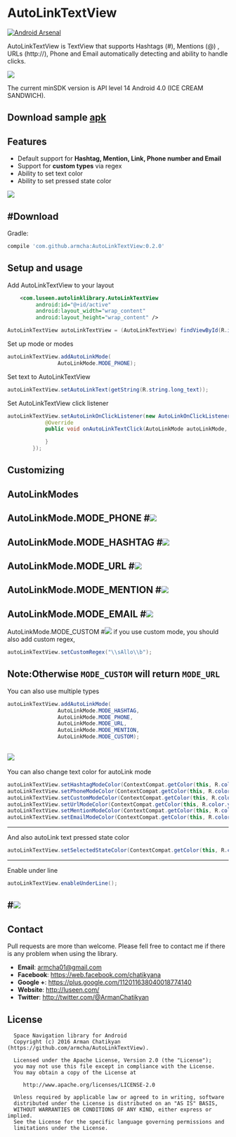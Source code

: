 # AutoLinkTextView
[![Android Arsenal](https://img.shields.io/badge/Android%20Arsenal-AutoLinkTextView-green.svg?style=true)](https://android-arsenal.com/details/1/4419)

AutoLinkTextView is TextView that supports Hashtags (#), Mentions (@) , URLs (http://),
Phone and Email automatically detecting and ability to handle clicks.

![](screens/gif1.gif)

The current minSDK version is API level 14 Android 4.0 (ICE CREAM SANDWICH).

## Download sample [apk][77]
[77]: https://github.com/armcha/AutoLinkTextView/blob/master/screens/AutoLinkTextView.apk

## Features

* Default support for **Hashtag, Mention, Link, Phone number and Email**
* Support for **custom types** via regex
* Ability to set text color
* Ability to set pressed state color

![](screens/screen1.png)

#Download
-----------------------

Gradle:
```groovy
compile 'com.github.armcha:AutoLinkTextView:0.2.0'
```

## Setup and usage

Add AutoLinkTextView to your layout
```xml
    <com.luseen.autolinklibrary.AutoLinkTextView
         android:id="@+id/active"
         android:layout_width="wrap_content"
         android:layout_height="wrap_content" />
```

```java
AutoLinkTextView autoLinkTextView = (AutoLinkTextView) findViewById(R.id.active);
```

Set up mode or modes
```java
autoLinkTextView.addAutoLinkMode(
                AutoLinkMode.MODE_PHONE);
```

Set text to AutoLinkTextView
```java
autoLinkTextView.setAutoLinkText(getString(R.string.long_text));
```

Set AutoLinkTextView click listener
```java
autoLinkTextView.setAutoLinkOnClickListener(new AutoLinkOnClickListener() {
            @Override
            public void onAutoLinkTextClick(AutoLinkMode autoLinkMode, String matchedText) {

            }
        });
```

Customizing
---------

AutoLinkModes
-------------------------
AutoLinkMode.MODE_PHONE
#![](screens/screen2.png)
-------------------------
AutoLinkMode.MODE_HASHTAG
#![](screens/screen3.png)
-------------------------
AutoLinkMode.MODE_URL
#![](screens/screen4.png)
-------------------------
AutoLinkMode.MODE_MENTION
#![](screens/screen5.png)
-------------------------
AutoLinkMode.MODE_EMAIL
#![](screens/screen6.png)
-------------------------
AutoLinkMode.MODE_CUSTOM
#![](screens/screen7.png)
if you use custom mode, you should also add custom regex,
```java
autoLinkTextView.setCustomRegex("\\sAllo\\b");
```
Note:Otherwise ```MODE_CUSTOM``` will return ```MODE_URL```
-------------------------
You can also use multiple types
```java
autoLinkTextView.addAutoLinkMode(
                AutoLinkMode.MODE_HASHTAG,
                AutoLinkMode.MODE_PHONE,
                AutoLinkMode.MODE_URL,
                AutoLinkMode.MODE_MENTION,
                AutoLinkMode.MODE_CUSTOM);
```
![](screens/screen1.png)
-------------------------
You can also change text color for autoLink mode
```java
autoLinkTextView.setHashtagModeColor(ContextCompat.getColor(this, R.color.yourColor));
autoLinkTextView.setPhoneModeColor(ContextCompat.getColor(this, R.color.yourColor));
autoLinkTextView.setCustomModeColor(ContextCompat.getColor(this, R.color.yourColor));
autoLinkTextView.setUrlModeColor(ContextCompat.getColor(this, R.color.yourColor));
autoLinkTextView.setMentionModeColor(ContextCompat.getColor(this, R.color.yourColor));
autoLinkTextView.setEmailModeColor(ContextCompat.getColor(this, R.color.yourColor));
```
-------------------------
And also autoLink text pressed state color
```java
autoLinkTextView.setSelectedStateColor(ContextCompat.getColor(this, R.color.yourColor));
```
-------------------------
Enable under line
```java
autoLinkTextView.enableUnderLine();
```
#![](screens/screen8.png)
-------------------------
## Contact

Pull requests are more than welcome.
Please fell free to contact me if there is any problem when using the library.

- **Email**: armcha01@gmail.com
- **Facebook**: https://web.facebook.com/chatikyana
- **Google +**: https://plus.google.com/112011638040018774140
- **Website**: http://luseen.com/
- **Twitter**: http://twitter.com/@ArmanChatikyan


License
--------


      Space Navigation library for Android
      Copyright (c) 2016 Arman Chatikyan (https://github.com/armcha/AutoLinkTextView).

      Licensed under the Apache License, Version 2.0 (the "License");
      you may not use this file except in compliance with the License.
      You may obtain a copy of the License at

         http://www.apache.org/licenses/LICENSE-2.0

      Unless required by applicable law or agreed to in writing, software
      distributed under the License is distributed on an "AS IS" BASIS,
      WITHOUT WARRANTIES OR CONDITIONS OF ANY KIND, either express or implied.
      See the License for the specific language governing permissions and
      limitations under the License.




